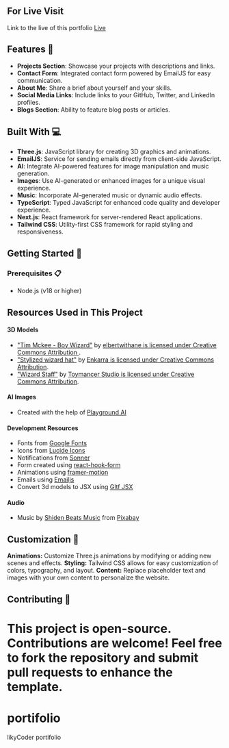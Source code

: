 ## For Live Visit 
Link to the live of this portfolio [Live](https://portfolio-josh-sigma.vercel.app/)
## Features 🚀

- **Projects Section**: Showcase your projects with descriptions and links.
- **Contact Form**: Integrated contact form powered by EmailJS for easy communication.
- **About Me**: Share a brief about yourself and your skills.
- **Social Media Links**: Include links to your GitHub, Twitter, and LinkedIn profiles.
- **Blogs Section**: Ability to feature blog posts or articles.

## Built With 💻

- **Three.js**: JavaScript library for creating 3D graphics and animations.
- **EmailJS**: Service for sending emails directly from client-side JavaScript.
- **AI**: Integrate AI-powered features for image manipulation and music generation.
- **Images**: Use AI-generated or enhanced images for a unique visual experience.
- **Music**: Incorporate AI-generated music or dynamic audio effects.
- **TypeScript**: Typed JavaScript for enhanced code quality and developer experience.
- **Next.js**: React framework for server-rendered React applications.
- **Tailwind CSS**: Utility-first CSS framework for rapid styling and responsiveness.

## Getting Started 🏁

### Prerequisites 📋

- Node.js (v18 or higher)
## Resources Used in This Project

#### 3D Models

- ["Tim Mckee - Boy Wizard"](https://skfb.ly/6YATu) by [elbertwithane is licensed under Creative Commons Attribution ](http://creativecommons.org/licenses/by/4.0/).
- ["Stylized wizard hat"](https://skfb.ly/ozxOQ) by [Enkarra is licensed under Creative Commons Attribution](http://creativecommons.org/licenses/by/4.0/).
- ["Wizard Staff"](https://skfb.ly/6QYZw) by [Toymancer Studio is licensed under Creative Commons Attribution](http://creativecommons.org/licenses/by/4.0/).

#### AI Images

- Created with the help of [Playground AI](https://chatgpt.com/)


#### Development Resources

- Fonts from [Google Fonts](https://fonts.google.com/) <br />
- Icons from [Lucide Icons](https://lucide.dev/) <br />
- Notifications from [Sonner](https://sonner.emilkowal.ski/) <br />
- Form created using [react-hook-form](https://react-hook-form.com/) <br />
- Animations using [framer-motion](https://www.framer.com/motion/) <br />
- Emails using [Emailjs](https://www.emailjs.com/) <br />
- Convert 3d models to JSX using [Gltf JSX](https://github.com/pmndrs/gltfjsx)

#### Audio 

- Music by <a href="https://pixabay.com/users/shidenbeatsmusic-25676252/?utm_source=link-attribution&utm_medium=referral&utm_campaign=music&utm_content=20772">Shiden Beats Music</a> from <a href="https://pixabay.com/music//?utm_source=link-attribution&utm_medium=referral&utm_campaign=music&utm_content=20772">Pixabay</a>

## Customization 🎨
**Animations:** Customize Three.js animations by modifying or adding new scenes and effects.
**Styling:** Tailwind CSS allows for easy customization of colors, typography, and layout.
**Content:** Replace placeholder text and images with your own content to personalize the website.

## Contributing 🤝
This project is open-source. Contributions are welcome! Feel free to fork the repository and submit pull requests to enhance the template.
=======
# portifolio
likyCoder portifolio
